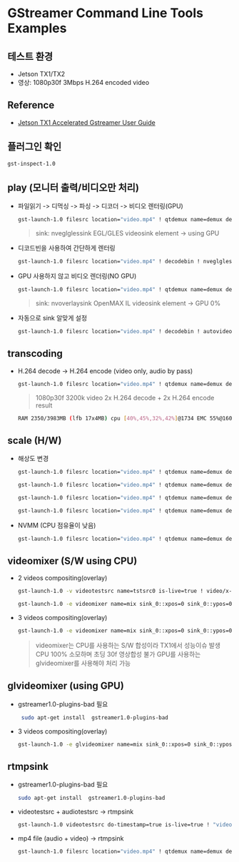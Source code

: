 # GStreamer Command Line Tools Examples
## 테스트 환경
- Jetson TX1/TX2
- 영상: 1080p30f 3Mbps H.264 encoded video
## Reference
- [Jetson TX1 Accelerated Gstreamer User Guide](http://developer2.download.nvidia.com/embedded/L4T/r28_Release_v1.0/Docs/Jetson_TX1_Accelerated_GStreamer_User_Guide.pdf)

## 플러그인 확인
```sh
gst-inspect-1.0
```
## play (모니터 출력/비디오만 처리)
- 파일읽기 -> 디먹싱 -> 파싱 -> 디코더 -> 비디오 렌터링(GPU)
    ```sh
    gst-launch-1.0 filesrc location="video.mp4" ! qtdemux name=demux demux.video_0 ! queue ! h264parse ! omxh264dec ! nveglglessink -e
    ```
    > sink: nveglglessink EGL/GLES videosink element -> using GPU

- 디코드빈을 사용하여 간단하게 렌터링
    ```sh
    gst-launch-1.0 filesrc location="video.mp4" ! decodebin ! nveglglessink -e
    ```
- GPU 사용하지 않고 비디오 렌더링(NO GPU)
    ```sh
    gst-launch-1.0 filesrc location="video.mp4" ! qtdemux name=demux demux.video_0 ! queue ! h264parse ! omxh264dec ! nvoverlaysink -e
    ```
    > sink: nvoverlaysink OpenMAX IL videosink element -> GPU 0%
- 자동으로 sink 알맞게 설정
    ```sh
    gst-launch-1.0 filesrc location="video.mp4" ! decodebin ! autovideosink -e
    ```
## transcoding
- H.264 decode -> H.264 encode (video only, audio by pass)
    ```sh
    gst-launch-1.0 filesrc location="video.mp4" ! qtdemux name=demux demux.video_0 ! queue ! h264parse ! omxh264dec ! nvvidconv ! 'video/x-raw(memory:NVMM), format=(string)I420' ! omxh264enc ! qtmux name=mux ! filesink location="video_out.mp4" demux.audio_0 ! queue ! aacparse ! mux.audio_0 -e
    ```
    > 1080p30f 3200k video 2x H.264 decode + 2x H.264 encode result
    ```sh
    RAM 2350/3983MB (lfb 17x4MB) cpu [40%,45%,32%,42%]@1734 EMC 55%@1600 APE 25 NVDEC 716 MSENC 716 GR3D 0%@76
    ```
## scale (H/W)
- 해상도 변경
    ```sh
    gst-launch-1.0 filesrc location="video.mp4" ! qtdemux name=demux demux.video_0 ! queue ! h264parse ! omxh264dec ! nvvidconv ! 'video/x-raw, width=1280, height=720' ! nveglglessink -e
    ```
    ```sh
    gst-launch-1.0 filesrc location="video.mp4" ! qtdemux name=demux demux.video_0 ! queue ! h264parse ! omxh264dec ! nvvidconv ! 'video/x-raw, width=1280, height=720, format=(string)NV12' ! nveglglessink -e
    ```
    ```sh
    gst-launch-1.0 filesrc location="video.mp4" ! qtdemux name=demux demux.video_0 ! queue ! h264parse ! omxh264dec ! nvvidconv ! 'video/x-raw, width=1280, height=720, format=(string)I420' ! nveglglessink -e
    ```
    ```sh
    gst-launch-1.0 filesrc location="video.mp4" ! qtdemux name=demux demux.video_0 ! queue ! h264parse ! omxh264dec ! nvvidconv ! 'video/x-raw, width=1280, height=720, format=(string)RGBA' ! nveglglessink -e
    ```
- NVMM (CPU 점유율이 낮음)
    ```sh
    gst-launch-1.0 filesrc location="video.mp4" ! qtdemux name=demux demux.video_0 ! queue ! h264parse ! omxh264dec ! nvvidconv ! 'video/x-raw(memory:NVMM), width=1280, height=720' ! nveglglessink -e
    ```
## videomixer (S/W using CPU)
- 2 videos compositing(overlay)
    ```sh
    gst-launch-1.0 -v videotestsrc name=tstsrc0 is-live=true ! video/x-raw,width=1280,height=720,framerate=30/1 ! videomixer name=mix ! videoconvert ! nveglglessink sync=false videotestsrc name=tstsrc1 pattern=ball background-color=0 ! mix.
    ```
    ```sh
    gst-launch-1.0 -e videomixer name=mix sink_0::xpos=0 sink_0::ypos=0 sink_0::alpha=0 sink_1::xpos=100 sink_1::ypos=50 ! nveglglessink videotestsrc ! video/x-raw,width=600,height=200 ! mix.sink_0 videotestsrc pattern=0 ! video/x-raw,width=100,height=100 ! mix.sink_1
    ```
- 3 videos compositing(overlay)
    ```sh
    gst-launch-1.0 -e videomixer name=mix sink_0::xpos=0 sink_0::ypos=0 sink_1::xpos=50 sink_1::ypos=50 sink_2::xpos=200 sink_2::ypos=50 ! nveglglessink videotestsrc ! video/x-raw,width=1280,height=720 ! mix.sink_0 videotestsrc ! video/x-raw,width=100,height=100 ! mix.sink_1 videotestsrc ! video/x-raw,width=100,height=100 ! mix.sink_2
    ```
    > videomixer는 CPU를 사용하는 S/W 합성이라 TX1에서 성능이슈 발생
    > CPU 100% 소모하며 초딩 30f 영상합성 불가
    > GPU를 사용하는 glvideomixer를 사용해야 처리 가능

## glvideomixer (using GPU)
- gstreamer1.0-plugins-bad 필요
   ```sh
    sudo apt-get install  gstreamer1.0-plugins-bad
    ```
- 3 videos compositing(overlay)
    ```sh
    gst-launch-1.0 -e glvideomixer name=mix sink_0::xpos=0 sink_0::ypos=0 sink_1::xpos=0 sink_1::ypos=240 sink_2::xpos=1280 sink_2::ypos=240 ! glimagesink filesrc location="video1.mp4" ! qtdemux name=demux_0 demux_0.video_0 ! queue ! h264parse ! omxh264dec ! nvvidconv ! 'video/x-raw' ! tee ! queue ! mix.sink_0 filesrc location="video2.mp4" ! qtdemux name=demux_1 demux_1.video_0 ! queue ! h264parse ! omxh264dec ! nvvidconv ! 'video/x-raw, width=1280, height=720' ! tee ! queue ! mix.sink_1 filesrc location="video3.mp4" ! qtdemux name=demux_2 demux_2.video_0 ! queue ! h264parse ! omxh264dec ! nvvidconv ! 'video/x-raw, width=640, height=360' ! tee ! queue ! mix.sink_2 audiomixer name=amix ! audioconvert ! autoaudiosink demux_1.audio_0 ! queue ! avdec_aac ! audioconvert ! amix.sink_0 demux_2.audio_0 ! queue ! avdec_aac ! audioconvert ! amix.sink_1 demux_0.audio_0 ! queue ! avdec_aac ! audioconvert ! amix.sink_2
    ```
## rtmpsink
- gstreamer1.0-plugins-bad 필요
    ```sh
    sudo apt-get install  gstreamer1.0-plugins-bad
    ```
- videotestsrc + audiotestsrc -> rtmpsink
    ```sh
    gst-launch-1.0 videotestsrc do-timestamp=true is-live=true ! "video/x-raw,width=640,height=360,framerate=15/1" ! queue ! autovideoconvert ! omxh264enc ! h264parse ! queue ! mux. audiotestsrc is-live=true ! "audio/x-raw, format=S16LE, endianness=1234, signed=true, width=16, depth=16, rate=44100,channels=2" ! queue ! voaacenc bitrate=128000 ! aacparse ! audio/mpeg,mpegversion=4,stream-format=raw ! queue ! flvmux streamable=true name=mux ! queue ! rtmpsink location="rtmp://a.rtmp.youtube.com/live2/[Key] live=true"
    ```
- mp4 file (audio + video) -> rtmpsink
    ```sh
    gst-launch-1.0 filesrc location="video.mp4" ! qtdemux name=demux demux.video_0 ! queue ! flvmux streamable=true name=mux ! rtmpsink location="rtmp://a.rtmp.youtube.com/live2/[Key] live=true" -e demux.audio_0 ! queue ! mux.audio
    ```
